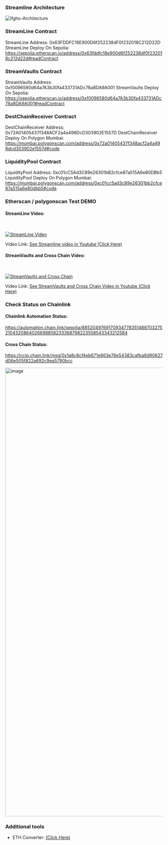 ### Streamline Architecture

![lfgho-Architecture](https://github.com/gfkacid/Streamline/assets/125990317/69859667-db0f-492b-b022-070a0b93209a)


### StreamLine Contract
StreamLine Address: 0x63FDDFC18E900D6f252238dF0f232018C212D22D
StreamLine Deploy On Sepolia: https://sepolia.etherscan.io/address/0x63fddfc18e900d6f252238df0f232018c212d22d#readContract

### StreamVaults Contract
StreamVaults Address: 0xf0096580d64a7A3b30fa433731ADc78a8DA9A001
StreamVaults Deploy On Sepolia: https://sepolia.etherscan.io/address/0xf0096580d64a7A3b30fa433731ADc78a8DA9A001#readContract

### DestChainReceiver Contract
DestChainReceiver Address: 0x72A01405437f348ACF2a4a498DcD303902E1557D
DestChainReceiver Deploy On Polygon Mumbai: https://mumbai.polygonscan.com/address/0x72a01405437f348acf2a4a498dcd303902e1557d#code

### LiquidityPool Contract
LiquidityPool Address: 0xc01cC5Ad3C89e26301bB2cfce87a515A6e80DBb5
LiquidityPool Deploy On Polygon Mumbai: https://mumbai.polygonscan.com/address/0xc01cc5ad3c89e26301bb2cfce87a515a6e80dbb5#code

### Etherscan / polygonscan Test DEMO

#### StreamLine Video:
<br>

[![StreamLine Video](https://img.youtube.com/vi/mJaIkzzZW-Y/0.jpg)](https://www.youtube.com/watch?v=mJaIkzzZW-Y "StreamLine Video")

Video Link: [See Streamline video in Youtube (Click Here)](https://www.youtube.com/watch?v=mJaIkzzZW-Y)
<br>

#### StreamVaults and Cross Chain Video:  
<br>

[![StreamVaults and Cross Chain](https://img.youtube.com/vi/9tGVE-GPPxE/0.jpg)](https://www.youtube.com/watch?v=9tGVE-GPPxE "StreamVaults and Cross Chain")

Video Link: [See StreamVaults and Cross Chain Video in Youtube (Click Here)](https://www.youtube.com/watch?v=9tGVE-GPPxE)


### Check Status on Chainlink 
#### Chainlink Automation Status: 
https://automation.chain.link/sepolia/88520497691709347783514887032752104320864026698858233368798223558543343212584
#### Cross Chain Status: 
https://ccip.chain.link/msg/0x1a8c8cf4eb671e663e76e54383cafba8d90627d06e505f822a692c9ea5790bcc


<img width="1432" alt="image" src="https://github.com/gfkacid/Streamline/assets/125990317/74e8636b-ed21-48e1-83a9-45b9f374969f">

### Additional tools

* ETH Converter: [(Click Here)](https://eth-converter.com/)


